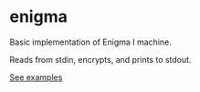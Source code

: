 # enigma

Basic implementation of Enigma I machine.

Reads from stdin, encrypts, and prints to stdout.

[See examples](./examples/)
